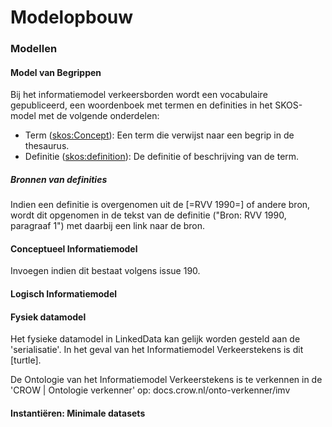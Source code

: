 # Modelopbouw




### Modellen
<div class="issue" data-number="190"></div>


#### Model van Begrippen
<div class="issue" data-number="191"></div>



Bij het informatiemodel verkeersborden wordt een vocabulaire gepubliceerd, een woordenboek met termen en definities in het SKOS-model met de volgende onderdelen:

* Term ([skos:Concept](https://www.w3.org/2004/02/skos/core#Concept)): Een term die verwijst naar een begrip in de thesaurus.
* Definitie ([skos:definition](https://www.w3.org/2004/02/skos/core#definition)): De definitie of beschrijving van de term.

##### Bronnen van definities

Indien een definitie is overgenomen uit de [=RVV 1990=] of andere bron, wordt dit opgenomen in de tekst van de definitie ("Bron: RVV 1990, paragraaf 1") met daarbij een link naar de bron.


#### Conceptueel Informatiemodel
Invoegen indien dit bestaat volgens issue 190.

#### Logisch Informatiemodel

#### Fysiek datamodel
Het fysieke datamodel in LinkedData kan gelijk worden gesteld aan de 'serialisatie'. In het geval van het Informatiemodel Verkeerstekens is dit [turtle].

De Ontologie van het Informatiemodel Verkeerstekens is te verkennen in de 'CROW | Ontologie verkenner' op:
docs.crow.nl/onto-verkenner/imv

#### Instantiëren: Minimale datasets
<div class="issue" data-number="194"></div>















